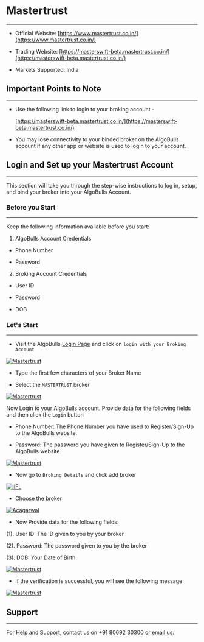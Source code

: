 # Mastertrust
---

* Official Website: [https://www.mastertrust.co.in/](https://www.mastertrust.co.in/)

* Trading Website: [https://masterswift-beta.mastertrust.co.in/](https://masterswift-beta.mastertrust.co.in/)

* Markets Supported: India

## Important Points to Note
---
* Use the following link to login to your broking account - 
    
    [https://masterswift-beta.mastertrust.co.in/](https://masterswift-beta.mastertrust.co.in/)

* You may lose connectivity to your binded broker on the AlgoBulls account if any other app or website is used to login to your account.

## Login and Set up your Mastertrust Account 
---
This section will take you through the step-wise instructions to log in, setup, and bind your broker into your AlgoBulls Account.

### Before you Start
---
Keep the following information available before you start:

1) AlgoBulls Account Credentials

* Phone Number

* Password

2) Broking Account Credentials

* User ID

* Password

* DOB

### Let's Start
---
* Visit the AlgoBulls [Login Page](https://app.algobulls.com/user/login) and click on `login with your Broking Account`

[ ![Mastertrust](imgs/algo_home.png "Click to Enlarge or Ctrl+Click to open in a new Tab") ](imgs/algo_home.png)

* Type the first few characters of your Broker Name

* Select the `MASTERTRUST` broker

[ ![Mastertrust](imgs/mastertrust/master_login.png "Click to Enlarge or Ctrl+Click to open in a new Tab") ](imgs/mastertrust/master_login.png)

Now Login to your AlgoBulls account. Provide data for the following fields and then click the `Login` button

* Phone Number: The Phone Number you have used to Register/Sign-Up to the AlgoBulls website.

* Password: The password you have given to Register/Sign-Up to the AlgoBulls website.

[ ![Mastertrust](imgs/sign-in-2.png "Click to Enlarge or Ctrl+Click to open in a new Tab") ](imgs/sign-in-2.png)

* Now go to `Broking Details` and click add broker

[ ![IIFL](imgs/brokingdetails.png "Click to Enlarge or Ctrl+Click to open in a new Tab") ](imgs/brokingdetails.png)

* Choose the broker 

[ ![Acagarwal](imgs/mastertrust/master_selectbroker.png "Click to Enlarge or Ctrl+Click to open in a new Tab") ](imgs/mastertrust/master_selectbroker.png)

* Now Provide data for the following fields:

(1). User ID: The ID given to you by your broker

(2). Password: The password given to you by the broker

(3). DOB: Your Date of Birth

[ ![Mastertrust](imgs/mastertrust/master_credentials.png "Click to Enlarge or Ctrl+Click to open in a new Tab") ](imgs/mastertrust/master_credentials.png)

* If the verification is successful, you will see the following message

[ ![Mastertrust](imgs/success_login.png "Click to Enlarge or Ctrl+Click to open in a new Tab") ](imgs/success_login.png)

## Support
---
For Help and Support, contact us on +91 80692 30300 or [email us](mailto:support@algobulls.com).
